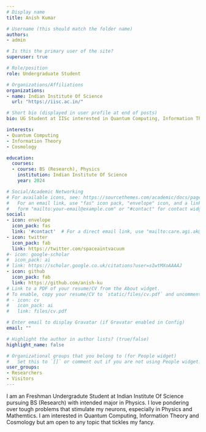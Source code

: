 ```yaml
---
# Display name
title: Anish Kumar

# Username (this should match the folder name)
authors:
- admin

# Is this the primary user of the site?
superuser: true

# Role/position
role: Undergraduate Student

# Organizations/Affiliations
organizations:
- name: Indian Institute Of Science
  url: "https://iisc.ac.in/"

# Short bio (displayed in user profile at end of posts)
bio: UG Student at IISc interested in Quantum Computing, Information Theory and Cosmolgy

interests:
- Quantum Computing
- Information Theory
- Cosmology

education:
  courses:
  - course: BS (Research), Physics
    institution: Indian Institute Of Science
    year: 2024

# Social/Academic Networking
# For available icons, see: https://sourcethemes.com/academic/docs/page-builder/#icons
#   For an email link, use "fas" icon pack, "envelope" icon, and a link in the
#   form "mailto:your-email@example.com" or "#contact" for contact widget.
social:
- icon: envelope
  icon_pack: fas
  link: '#contact'  # For a direct email link, use "mailto:care.agi.ak@outlook.com".
- icon: twitter
  icon_pack: fab
  link: https://twitter.com/spaceaintvacuum
#- icon: google-scholar
#  icon_pack: ai
# link: https://scholar.google.co.uk/citations?user=sIwtMXoAAAAJ
- icon: github
  icon_pack: fab
  link: https://github.com/anish-ku
# Link to a PDF of your resume/CV from the About widget.
# To enable, copy your resume/CV to `static/files/cv.pdf` and uncomment the lines below.
# - icon: cv
#   icon_pack: ai
#   link: files/cv.pdf

# Enter email to display Gravatar (if Gravatar enabled in Config)
email: ""

# Highlight the author in author lists? (true/false)
highlight_name: false

# Organizational groups that you belong to (for People widget)
#   Set this to `[]` or comment out if you are not using People widget.
user_groups:
- Researchers
- Visitors
---
```

I am an Freshman Undergradute Student at Indian Institute Of Science pursuing BS (Research) with intended major in Physics. I love pondering over tough problems that stimulate my neurons, especially in Physics and Mathemtics. I am interested in Quantum Computing, Information Theory and Cosmology but am open to any topic that tickles my fancy.  


